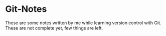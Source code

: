# Git-Notes
These are some notes written by me while learning version control with Git.
These are not complete yet, few things are left.
